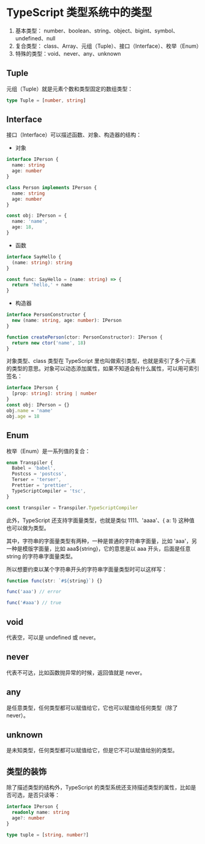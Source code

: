 # TypeScript 类型系统中的类型

1. 基本类型： number、boolean、string、object、bigint、symbol、undefined、null
2. 复合类型： class、Array、元组（Tuple）、接口（Interface）、枚举（Enum）
3. 特殊的类型：void、never、any、unknown

## Tuple

元组（Tuple）就是元素个数和类型固定的数组类型：

```ts
type Tuple = [number, string]
```

## Interface

接口（Interface）可以描述函数、对象、构造器的结构：

- 对象

```ts
interface IPerson {
  name: string
  age: number
}

class Person implements IPerson {
  name: string
  age: number
}

const obj: IPerson = {
  name: 'name',
  age: 18,
}
```

- 函数

```ts
interface SayHello {
  (name: string): string
}

const func: SayHello = (name: string) => {
  return 'hello,' + name
}
```

- 构造器

```ts
interface PersonConstructor {
  new (name: string, age: number): IPerson
}

function createPerson(ctor: PersonConstructor): IPerson {
  return new ctor('name', 18)
}
```

对象类型、class 类型在 TypeScript 里也叫做索引类型，也就是索引了多个元素的类型的意思。对象可以动态添加属性，如果不知道会有什么属性，可以用可索引签名：

```ts
interface IPerson {
  [prop: string]: string | number
}
const obj: IPerson = {}
obj.name = 'name'
obj.age = 18
```

## Enum

枚举（Enum）是一系列值的复合：

```ts
enum Transpiler {
  Babel = 'babel',
  Postcss = 'postcss',
  Terser = 'terser',
  Prettier = 'prettier',
  TypeScriptCompiler = 'tsc',
}

const transpiler = Transpiler.TypeScriptCompiler
```

此外，TypeScript 还支持字面量类型，也就是类似 1111、'aaaa'、{ a: 1} 这种值也可以做为类型。

其中，字符串的字面量类型有两种，一种是普通的字符串字面量，比如 'aaa'，另一种是模版字面量，比如 aaa${string}，它的意思是以 aaa 开头，后面是任意 string 的字符串字面量类型。

所以想要约束以某个字符串开头的字符串字面量类型时可以这样写：

```ts
function func(str: `#${string}`) {}

func('aaa') // error

func('#aaa') // true
```

## void

代表空，可以是 undefined 或 never。

## never

代表不可达，比如函数抛异常的时候，返回值就是 never。

## any

是任意类型，任何类型都可以赋值给它，它也可以赋值给任何类型（除了 never）。

## unknown

是未知类型，任何类型都可以赋值给它，但是它不可以赋值给别的类型。

## 类型的装饰

除了描述类型的结构外，TypeScript 的类型系统还支持描述类型的属性，比如是否可选，是否只读等：

```ts
interface IPerson {
  readonly name: string
  age?: number
}

type tuple = [string, number?]
```
